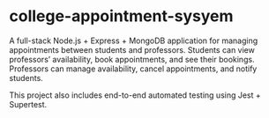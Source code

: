 # college-appointment-sysyem

A full-stack Node.js + Express + MongoDB application for managing appointments between students and professors.
Students can view professors’ availability, book appointments, and see their bookings. Professors can manage availability, cancel appointments, and notify students.

This project also includes end-to-end automated testing using Jest + Supertest.